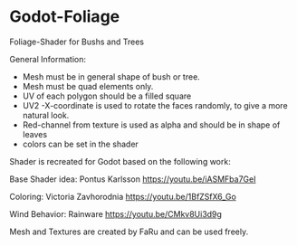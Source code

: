 # Godot-Foliage
Foliage-Shader for Bushs and Trees

General Information:
- Mesh must be in general shape of bush or tree.
- Mesh must be quad elements only. 
- UV of each polygon should be a filled square
- UV2 -X-coordinate is used to rotate the faces randomly, to give a more natural look.
- Red-channel from texture is used as alpha and should be in shape of leaves
- colors can be set in the shader

Shader is recreated for Godot based on the following  work:

Base Shader idea:
    Pontus Karlsson
    https://youtu.be/iASMFba7GeI

Coloring:
    Victoria Zavhorodnia
    https://youtu.be/1BfZSfX6_Go

Wind Behavior:
    Rainware
    https://youtu.be/CMkv8Ui3d9g

Mesh and Textures are created by FaRu and can be used freely.